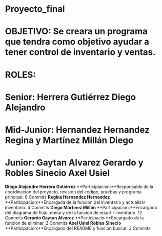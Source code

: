 ﻿# Proyecto_final
# OBJETIVO: Se creara un programa que tendra como objetivo ayudar a tener control de inventario y ventas.
# ROLES: 
# Senior: Herrera Gutiérrez Diego Alejandro
# Mid-Junior: Hernandez Hernandez Regina y Martínez Millán Diego
# Junior: Gaytan Alvarez Gerardo y Robles Sinecio Axel Usiel

**Diego Alejandro Herrera Gutiérrez**
**Participiacion:**Responsable de la coordinacion del proyecto, revision del codigo, pruebas y programa principal.
8 Commits
**Regina Hernandez Hernandez**
**Participacion:**Encargada de la funcion del inventario y actualizar inventario.
4 Commits
**Diego Martínez Millán**
**Participacion:**Encargado del diagrama de flujo, menu y de la funcion de resurtir inventario.
12 Commits
**Gerardo Gaytan Alvarez**
**Participacio:**Encargado de la funcion de eliminar.
2 Commits
**Axel Usiel Robles Sinecio**
**Participacion:**Encargado del README y funcion buscar.
3 Commits

